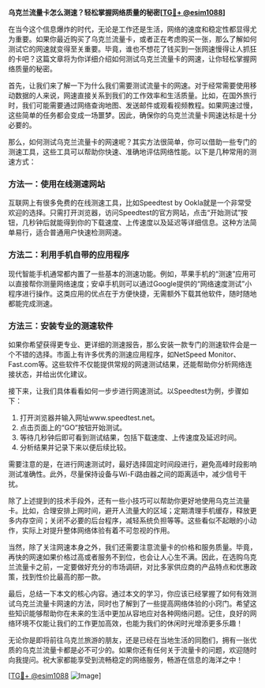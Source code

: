 **乌克兰流量卡怎么测速？轻松掌握网络质量的秘密[[TG💪+ @esim1088](https://t.me/s/esim1088)]**

在当今这个信息爆炸的时代，无论是工作还是生活，网络的速度和稳定性都显得尤为重要。如果你最近购买了乌克兰流量卡，或者正在考虑购买一张，那么了解如何测试它的网速就变得至关重要。毕竟，谁也不想花了钱买到一张网速慢得让人抓狂的卡吧？这篇文章将为你详细介绍如何测试乌克兰流量卡的网速，让你轻松掌握网络质量的秘密。

首先，让我们来了解一下为什么我们需要测试流量卡的网速。对于经常需要使用移动数据的人来说，网速直接关系到我们的工作效率和生活质量。比如，在国外旅行时，我们可能需要通过网络查询地图、发送邮件或观看视频教程。如果网速过慢，这些简单的任务都会变成一场噩梦。因此，确保你的乌克兰流量卡网速达标是十分必要的。

那么，如何测试乌克兰流量卡的网速呢？其实方法很简单，你可以借助一些专门的测速工具，这些工具可以帮助你快速、准确地评估网络性能。以下是几种常用的测速方式：

### 方法一：使用在线测速网站

互联网上有很多免费的在线测速工具，比如Speedtest by Ookla就是一个非常受欢迎的选择。只需打开浏览器，访问Speedtest的官方网站，点击“开始测试”按钮，几秒钟后就能得到你的下载速度、上传速度以及延迟等详细信息。这种方法简单易行，适合普通用户快速检测网速。

### 方法二：利用手机自带的应用程序

现代智能手机通常都内置了一些基本的测速功能。例如，苹果手机的“测速”应用可以直接帮你测量网络速度；安卓手机则可以通过Google提供的“网络速度测试”小程序进行操作。这类应用的优点在于方便快捷，无需额外下载其他软件，随时随地都能完成测速。

### 方法三：安装专业的测速软件

如果你希望获得更专业、更详细的测速报告，那么安装一款专门的测速软件会是一个不错的选择。市面上有许多优秀的测速应用程序，如NetSpeed Monitor、Fast.com等。这些软件不仅能提供常规的网速测试结果，还能帮助你分析网络连接状态，并给出优化建议。

接下来，让我们具体看看如何一步步进行网速测试。以Speedtest为例，步骤如下：

1. 打开浏览器并输入网址www.speedtest.net。
2. 点击页面上的“GO”按钮开始测试。
3. 等待几秒钟后即可看到测试结果，包括下载速度、上传速度及延迟时间。
4. 分析结果并记录下来以便后续比较。

需要注意的是，在进行网速测试时，最好选择固定时间段进行，避免高峰时段影响测试准确性。此外，尽量保持设备与Wi-Fi路由器之间的距离适中，减少信号干扰。

除了上述提到的技术手段外，还有一些小技巧可以帮助你更好地使用乌克兰流量卡。比如，合理安排上网时间，避开人流量大的区域；定期清理手机缓存，释放更多内存空间；关闭不必要的后台程序，减轻系统负担等等。这些看似不起眼的小动作，实际上对提升整体网络体验有着不可忽视的作用。

当然，除了关注网速本身之外，我们还需要注意流量卡的价格和服务质量。毕竟，再快的网速如果价格过高或者服务不到位，也会让人心生不满。因此，在选购乌克兰流量卡之前，一定要做好充分的市场调研，对比多家供应商的产品特点和优惠政策，找到性价比最高的那一款。

最后，总结一下本文的核心内容。通过本文的学习，你应该已经掌握了如何有效测试乌克兰流量卡网速的方法，同时也了解到了一些提高网络体验的小窍门。希望这些知识能够帮助你在未来的生活中更加从容地应对各种网络问题。记住，良好的网络环境不仅能让我们的工作更加高效，也能为我们的休闲时光增添更多乐趣！

无论你是即将前往乌克兰旅游的朋友，还是已经在当地生活的同胞们，拥有一张优质的乌克兰流量卡都是必不可少的。如果你还有任何关于流量卡的问题，欢迎随时向我提问。祝大家都能享受到流畅稳定的网络服务，畅游在信息的海洋之中！

[[TG💪+ @esim1088](https://t.me/s/esim1088) ![Image](https://i.postimg.cc/4NQfJmqS/Snipaste-2025-05-13-00-14-12.png)]